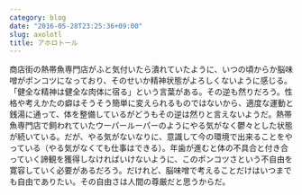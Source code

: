 ```yaml
---
category: blog
date: "2016-05-28T23:25:36+09:00"
slug: axolotl
title: アホロトール
---
```


商店街の熱帯魚専門店がふと気付いたら潰れていたように、いつの頃からか脳味噌がポンコツになっており、そのせいか精神状態がよろしくないように感じる。「健全な精神は健全な肉体に宿る」という言葉がある。その逆も然りだろう。性格や考えかたの癖はそうそう簡単に変えられるものではないから、適度な運動と銭湯に通って、体を整備しているがどうもその逆は然りと言えないようだ。熱帯魚専門店で飼われていたウーパールーパーのようにやる気がなく鬱々とした状態が続いている。だが、やる気がないなりに、意識して今の環境で出来ることをやっている（やる気がなくても仕事はできる）。年歯が進むと体の不具合と付き合っていく諦観を獲得しなければいけないように、このポンコツさという不自由を寛容していく必要があるだろう。だけれど、脳味噌で考えることだけはいつまでも自由でありたい。その自由さは人間の尊厳だと思うからだ。
